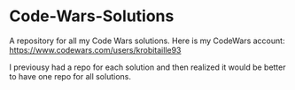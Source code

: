# Code-Wars-Solutions
A repository for all my Code Wars solutions. Here is my CodeWars account: https://www.codewars.com/users/krobitaille93

I previousy had a repo for each solution and then realized it would be better to have one repo for all solutions.
